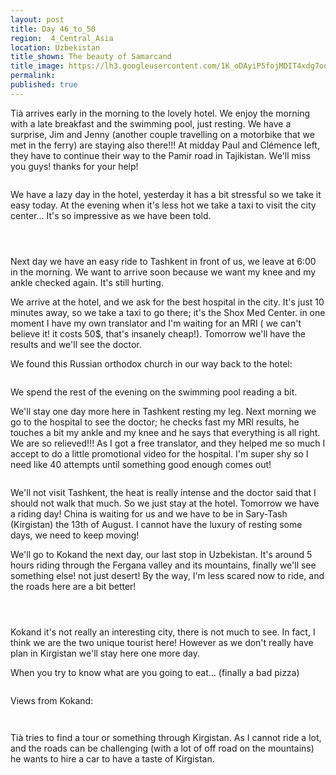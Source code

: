 ```yaml
---
layout: post
title: Day 46_to_50
region:  4_Central_Asia
location: Uzbekistan
title_shown: The beauty of Samarcand
title_image: https://lh3.googleusercontent.com/1K_oDAyiP5fojMDIT4xdg7odU6V31OzHbIHHuvR7nQD-gZR0gWSJ_VQ-9B3j6w6JacFFYF-JhVgytSe-HJtnCv1yGjqhcfiH1xolRnZf1fpKZD6a0gdBgKouqbPCsXznpaH1XdXYI4fqtRw69JKRvJVpsTL2622GTu57tEka7iD4FbWCpmMKqW-PNjlma80RJENa5EOglnwOhZKv8v4gdvmOOWUCpvJrCw19m9i8Z_MmFwjoZLuNyD0W5pqVDV_jncSTKkd0huOkoSXJhceB_7YvwWXRpFp6bcz9cRCiS9ljRTg2vavx5NmYIujUJNRkfs8_ouTrHdI7o9f9FpM0He0XTL2m97lOE3qSngenkTNaX1mLDlIbdp4wEB3mEcfY3ka0mk6RP1YbdkADgzooSOCGEE22FVBiAvXIe28zrh4zXTy7RX2QX0J7iDDo4ehbkbgQ11-RJnRJQFKVP9TmkEj1M_ozoWHyfO1XNrgrTAh08eA6ATyzMF68x-Q1FOgF0q-0vyli1oTYI228g6FBCY9x_mDEQ8LR2cERZ-5lYwH5Ie9lF5DZKv3Ao67VPXiSo41ZcNEhgHKe_A7FwPZFoJb7WhtIvL-eM1vo6Yag0SExCOz5zfYfFdtNL2wvA6kb776VQCUX9uBE5ruosJy1A4NI0EKTsDVN9pGfGsnEzLDL0xlJVVY1raaRyg1Suevvikyg4zBCVldCHs4otEE=w669-h502-no
permalink: 
published: true
---
```


Tià arrives early in the morning to the lovely hotel. We enjoy the morning with a late breakfast and the swimming pool, just resting. We have a surprise, Jim and Jenny (another couple travelling on a motorbike that we met in the ferry) are staying also there!!! At midday Paul and Clémence left, they have to continue their way to the Pamir road in Tajikistan. We'll miss you guys! thanks for your help!

<p><a
href="https://lh3.googleusercontent.com/s_n9HzJO34r7suDsfvmywNXyB7VjwyaKA55PFhxz4N54j4mMIEANax2Gb20vII-7Ay-vsBIPmEa-MqT01qAn-Ntr-t5UfG_q_PQuIdOvme7GjVic85jNsD4pjO5dgIvXWnHdfBSV_DSDmgHlADLFSRE186jScCHZlyfqCMgVcwUFklF54896UHsJaPjGd1ogGNXws437R7XQAMX4rgO8ZKYkZze6zfHeYAfAhIlj4Dp5w-dW09b-D8MtPFIe6MWSgrU-D0P3wJwBXPyiAOGu0TBfT4fEAt7bO-xMW7rOGpdFqfnN9fvwZtRoH_X0sfZREwRIfaH0QI6N2IKLw1msY1LS6fOSKRjJxGOI06Uc4qYEJ0HNQ-KDTg7-brFE8xtSTwqVAtcwjXG1011TS0L7mR7qHsKvYmmkkE0grtfH2dfiK72H134nzBeNEoP3I_sALVXN3GeFJ8n9nCjNCQ-pZD_o5VfxaSZ9OVUksvZ5VuDED37SpY2edVC8VNLNd8mjHzNP5Nq-XhCLq2Uwi_xxdDt-UjLQNen0jU_9k3-j_Lga7GyfsQ-nm-3MopIdAGgmpHyn1DmUKiCImDYR3Qk0PGnxhbu3RsLdCNm7zRZuZL2wvkt_1OSBEo8azIpYhz84kw9xwL8AoaXGzOosM8m8bWNJkznKXT77QQ=w473-h630-no"><img 
src="https://lh3.googleusercontent.com/s_n9HzJO34r7suDsfvmywNXyB7VjwyaKA55PFhxz4N54j4mMIEANax2Gb20vII-7Ay-vsBIPmEa-MqT01qAn-Ntr-t5UfG_q_PQuIdOvme7GjVic85jNsD4pjO5dgIvXWnHdfBSV_DSDmgHlADLFSRE186jScCHZlyfqCMgVcwUFklF54896UHsJaPjGd1ogGNXws437R7XQAMX4rgO8ZKYkZze6zfHeYAfAhIlj4Dp5w-dW09b-D8MtPFIe6MWSgrU-D0P3wJwBXPyiAOGu0TBfT4fEAt7bO-xMW7rOGpdFqfnN9fvwZtRoH_X0sfZREwRIfaH0QI6N2IKLw1msY1LS6fOSKRjJxGOI06Uc4qYEJ0HNQ-KDTg7-brFE8xtSTwqVAtcwjXG1011TS0L7mR7qHsKvYmmkkE0grtfH2dfiK72H134nzBeNEoP3I_sALVXN3GeFJ8n9nCjNCQ-pZD_o5VfxaSZ9OVUksvZ5VuDED37SpY2edVC8VNLNd8mjHzNP5Nq-XhCLq2Uwi_xxdDt-UjLQNen0jU_9k3-j_Lga7GyfsQ-nm-3MopIdAGgmpHyn1DmUKiCImDYR3Qk0PGnxhbu3RsLdCNm7zRZuZL2wvkt_1OSBEo8azIpYhz84kw9xwL8AoaXGzOosM8m8bWNJkznKXT77QQ=w473-h630-no" class="oversize" alt=""></a></p>

We have a lazy day in the hotel, yesterday it has a bit stressful so we take it easy today. At the evening when it's less hot we take a taxi to visit the city center... It's so impressive as we have been told.

<p><a
href="https://lh3.googleusercontent.com/xKqWvqmnetgfOqC5PVd1QY4A6xh557OfxBMbeNMJHKQLEhfbDfwKQmv_jyswacGbTKplSPa2kUB3sHiDrVqfNlpIYjJRERZS88hlgayByUN_B5d49LUp9CBASpBku2NnzkGiXCPR2P6Kr5NUUDZfSxrYx-n3zQSHVJ_70IVgnQor-TxEMhfG4DqTqiWidNqp_fHlRBzP34LIHOWoVYdKS-u5aq7Tz2DglvxFg1lwJUkQa5W2gs2d0pGQ9AaGz845SWXx-FZs4janjRrFjdFOxxCRhlCTH1zb39ef937K0EVYNtPJC6GjXy7ZUr10B0jvGQvjLubrZqykherSncXToQQncwatDoVyz38WbyLs9PEJAxcyyybZ-V_VQ57vSg74HVJfTsPZmnPEd2uu0ARO_nFUaVNb07bSEaeRRC8DX8gVsKrLRp4Af107xtsuH3cn_R4ZeqYuzCYBL4Isa0_A8PVmaoweaVDFHdnd0hwbZjLIA1CWQn0oNNOG-8YnJNldIrOSbv7bxdKHm8pXadx7wSNEFbSFHHlHJ2ccVKCzaxB100Biy7T27w_TaRvCH-JalFUfz6LCe6oIIXtZEwvxY6dBmbPp32BWnkm4vyKeQig6oC28aSEcVWsjTDp9vcQbaPl31YAGIG-PgANrK-gX1w1LV45TjbjXXw=w1052-h789-no"><img 
src="https://lh3.googleusercontent.com/xKqWvqmnetgfOqC5PVd1QY4A6xh557OfxBMbeNMJHKQLEhfbDfwKQmv_jyswacGbTKplSPa2kUB3sHiDrVqfNlpIYjJRERZS88hlgayByUN_B5d49LUp9CBASpBku2NnzkGiXCPR2P6Kr5NUUDZfSxrYx-n3zQSHVJ_70IVgnQor-TxEMhfG4DqTqiWidNqp_fHlRBzP34LIHOWoVYdKS-u5aq7Tz2DglvxFg1lwJUkQa5W2gs2d0pGQ9AaGz845SWXx-FZs4janjRrFjdFOxxCRhlCTH1zb39ef937K0EVYNtPJC6GjXy7ZUr10B0jvGQvjLubrZqykherSncXToQQncwatDoVyz38WbyLs9PEJAxcyyybZ-V_VQ57vSg74HVJfTsPZmnPEd2uu0ARO_nFUaVNb07bSEaeRRC8DX8gVsKrLRp4Af107xtsuH3cn_R4ZeqYuzCYBL4Isa0_A8PVmaoweaVDFHdnd0hwbZjLIA1CWQn0oNNOG-8YnJNldIrOSbv7bxdKHm8pXadx7wSNEFbSFHHlHJ2ccVKCzaxB100Biy7T27w_TaRvCH-JalFUfz6LCe6oIIXtZEwvxY6dBmbPp32BWnkm4vyKeQig6oC28aSEcVWsjTDp9vcQbaPl31YAGIG-PgANrK-gX1w1LV45TjbjXXw=w1052-h789-no" class="oversize" alt=""></a></p>

<p><a
href="https://lh3.googleusercontent.com/dlkX-XOG0U7piiT5cugrP81QDPk0FfpWU2QwCwD2eMvbO6TgI5ZIJJA1Epm2fjSq4dfxWn_LQhA_F0WCwdTNa2W5HR4zYybuoKvaj-Pj-L8Xv29QklNt0RvXI9qU1-O8LFzbQaaxgK6FNe8ony6P3qJPqi-mthSbvdZfu7uvzGzVcfKUseSwyDVio3HTAOmUrlxVIoquBJkhIM915jMGuwfNFbqwSiZQao_20KLytCpsOFhRde4gGzq_O4ApERRQjyxw0oV9rOQCSRfyZGUtronZWhx3zG_ePuug8OriK55REWlUQq3nRh5vEHA9CxTm8EHaGBEOhc3bla2sRmFLE0SmVQymtjgBtHlPM9NES8RXxcZdZwZRnZUs-Gt8_GMNk4pjyJz7luOb3RR_Pb8yPY5vACvUUh0W113GTRN2NgklUrt21Xi8HnBFbmgnaXIK8_8UhXyx4KoBGZJDHdL2Qocg1GVmdPJiA6ua7iyWWk9vdEW7IbDC1K3oU8X2cBSQ9JdRwacGAby15yuEvHOvZ5sadLk4Y9O1AgNqVCCeooyEo8DlmkDU7_pL0JEZ9b7x__cIlaH7jFs-w526FDMjYLpQwK6duq3o-mBhAR7s7ak4GHAKZlHNQiCt0xEkjB9qadPjgIM8ah650jyMWBtImLtXSaSyfOMwPw=w840-h630-no"><img 
src="https://lh3.googleusercontent.com/dlkX-XOG0U7piiT5cugrP81QDPk0FfpWU2QwCwD2eMvbO6TgI5ZIJJA1Epm2fjSq4dfxWn_LQhA_F0WCwdTNa2W5HR4zYybuoKvaj-Pj-L8Xv29QklNt0RvXI9qU1-O8LFzbQaaxgK6FNe8ony6P3qJPqi-mthSbvdZfu7uvzGzVcfKUseSwyDVio3HTAOmUrlxVIoquBJkhIM915jMGuwfNFbqwSiZQao_20KLytCpsOFhRde4gGzq_O4ApERRQjyxw0oV9rOQCSRfyZGUtronZWhx3zG_ePuug8OriK55REWlUQq3nRh5vEHA9CxTm8EHaGBEOhc3bla2sRmFLE0SmVQymtjgBtHlPM9NES8RXxcZdZwZRnZUs-Gt8_GMNk4pjyJz7luOb3RR_Pb8yPY5vACvUUh0W113GTRN2NgklUrt21Xi8HnBFbmgnaXIK8_8UhXyx4KoBGZJDHdL2Qocg1GVmdPJiA6ua7iyWWk9vdEW7IbDC1K3oU8X2cBSQ9JdRwacGAby15yuEvHOvZ5sadLk4Y9O1AgNqVCCeooyEo8DlmkDU7_pL0JEZ9b7x__cIlaH7jFs-w526FDMjYLpQwK6duq3o-mBhAR7s7ak4GHAKZlHNQiCt0xEkjB9qadPjgIM8ah650jyMWBtImLtXSaSyfOMwPw=w840-h630-no" class="oversize" alt=""></a></p>

<p><a
href="https://lh3.googleusercontent.com/1RdYyZTJiyq9RXS9TNWBUDV0pzb6lPrdNM8nlbjRW3B9V2A3Wwl8yiCXfh-yWNnISEXH_CmrVMSgj8Sn0fXUn1sE5L-cbYnHCRejPMHATzGNswU6F8GJMG7DnaNPcfTRZZKA-zfbK5vKVg-QlX0hfBviHPrul1A5V__Yh6gVuwt0tGXHKrEtI56KIpUeMZWktcbtC0AaWaxlJEGRROLwjSnINUxEDs27XBEgxNui0y6TJIrQlJxYfLwlENNW41dJPHLAteF1Ve1ptxwfWLbS14H3vxKGTUDL2TdSDqa3VypZ31gdWL5739MPT2uFxQRPOQ2J3hWIZBTrUZA_DtmJJpketVdgVxluxEAJDMNKkU4L4_V5rHRI8phZgmlrZCbPnSJ6tHj7Zqjm5e4kUbLGnc4-1zb6lC_MSsnSE7OtX0Zt8aIjuOcsQIk-ayS4zQPSXooxyK-o3lmOyX7Z2iDEC0fTd1-9FsVKb2_IDDalYM2HdjMJsFJLBJUR6RboCRaaCL6_XlXkwGTmK9KkKPxZRXQTyS2cFFiKxayoQlCq5oRDzB-UF24Pdg--KVqWzXWlr3TOyl__c4oxrkaQKC5TjEt406QJbYwBmFXdPRbbK8eoBvnjClkLPCtg67kT8mmnR3rkPCuNK9ci74Pcz8-dGeSFB8iRd6_OeQ=w1708-h467-no"><img 
src="https://lh3.googleusercontent.com/1RdYyZTJiyq9RXS9TNWBUDV0pzb6lPrdNM8nlbjRW3B9V2A3Wwl8yiCXfh-yWNnISEXH_CmrVMSgj8Sn0fXUn1sE5L-cbYnHCRejPMHATzGNswU6F8GJMG7DnaNPcfTRZZKA-zfbK5vKVg-QlX0hfBviHPrul1A5V__Yh6gVuwt0tGXHKrEtI56KIpUeMZWktcbtC0AaWaxlJEGRROLwjSnINUxEDs27XBEgxNui0y6TJIrQlJxYfLwlENNW41dJPHLAteF1Ve1ptxwfWLbS14H3vxKGTUDL2TdSDqa3VypZ31gdWL5739MPT2uFxQRPOQ2J3hWIZBTrUZA_DtmJJpketVdgVxluxEAJDMNKkU4L4_V5rHRI8phZgmlrZCbPnSJ6tHj7Zqjm5e4kUbLGnc4-1zb6lC_MSsnSE7OtX0Zt8aIjuOcsQIk-ayS4zQPSXooxyK-o3lmOyX7Z2iDEC0fTd1-9FsVKb2_IDDalYM2HdjMJsFJLBJUR6RboCRaaCL6_XlXkwGTmK9KkKPxZRXQTyS2cFFiKxayoQlCq5oRDzB-UF24Pdg--KVqWzXWlr3TOyl__c4oxrkaQKC5TjEt406QJbYwBmFXdPRbbK8eoBvnjClkLPCtg67kT8mmnR3rkPCuNK9ci74Pcz8-dGeSFB8iRd6_OeQ=w1708-h467-no" class="oversize" alt=""></a></p>

Next day we have an easy ride to Tashkent in front of us, we leave at 6:00 in the morning. We want to arrive soon because we want my knee and my ankle checked again. It's still hurting.

We arrive at the hotel, and we ask for the best hospital in the city. It's just 10 minutes away, so we take a taxi to go there; it's the Shox Med Center. in one moment I have my own translator and I'm waiting for an MRI ( we can't believe it! it costs 50$, that's insanely cheap!). Tomorrow we'll have the results and we'll see the doctor.

We found this Russian orthodox church in our way back to the hotel:

<p><a
href="https://lh3.googleusercontent.com/kf0vJv_ZDz-0xWarNLX9_jVuvJ08XUsACPBCk2mOKzyKT6OxvKnYxUxwAQtS4TFnSlIt0r-QQKhCDuhE_ZFekZ5CuFIRgWLz3uptq4vg7_TgblAgG5KNBpsqtF7h4XwMNxOeW3g_QFNy59YlKL78NRX8kawB_y1ACbVceUMmcdRuVqLJCNkODExrYlUrHY3ynWN9DbYlRWzVi9K0akEc0TAs0N7Wh7LW7HZS6O03NSyUcXAEEM8u9o4bxNoNV_KLOMrZXFdtq2HEILP3F_5NTJK2yRPmfHkCm-YWjRW6dpR6N3VgCfLC5pNsfU19kl2WaNLPlxa4JqJAsCUQfc_HxSZKo4SDVx1iOnsd5Rzx59beJauWmMSbbQsO93Sl-iBBWZF3wvxuwTrfIrWJ8GvYCQ1mSpHNzeOhtU1zd60YB8SwpNlLfNZQ7mvCHh1gqsLa3j8OV2LFQqMPZw40RjMit3K89QtAnqpgOuf7uo8ZjuSVaD7gNxOiaOlNlGg8yEF2GwL1BY6kL9cY9SsqsMjL5mXQWsAl5tdW3_o7ZWyo9r3o9OWpB1SUhTkYWwDFxkW0jHuzuEPVUIDonfxlgCMz1LrnHglzIvNMHphZ16X7BkynQB-YdFCKDJVO3AYJEbgHgO6s5IGKRZeUz360po-v3wacqXweqgF0xA=w1052-h789-no"><img 
src="https://lh3.googleusercontent.com/kf0vJv_ZDz-0xWarNLX9_jVuvJ08XUsACPBCk2mOKzyKT6OxvKnYxUxwAQtS4TFnSlIt0r-QQKhCDuhE_ZFekZ5CuFIRgWLz3uptq4vg7_TgblAgG5KNBpsqtF7h4XwMNxOeW3g_QFNy59YlKL78NRX8kawB_y1ACbVceUMmcdRuVqLJCNkODExrYlUrHY3ynWN9DbYlRWzVi9K0akEc0TAs0N7Wh7LW7HZS6O03NSyUcXAEEM8u9o4bxNoNV_KLOMrZXFdtq2HEILP3F_5NTJK2yRPmfHkCm-YWjRW6dpR6N3VgCfLC5pNsfU19kl2WaNLPlxa4JqJAsCUQfc_HxSZKo4SDVx1iOnsd5Rzx59beJauWmMSbbQsO93Sl-iBBWZF3wvxuwTrfIrWJ8GvYCQ1mSpHNzeOhtU1zd60YB8SwpNlLfNZQ7mvCHh1gqsLa3j8OV2LFQqMPZw40RjMit3K89QtAnqpgOuf7uo8ZjuSVaD7gNxOiaOlNlGg8yEF2GwL1BY6kL9cY9SsqsMjL5mXQWsAl5tdW3_o7ZWyo9r3o9OWpB1SUhTkYWwDFxkW0jHuzuEPVUIDonfxlgCMz1LrnHglzIvNMHphZ16X7BkynQB-YdFCKDJVO3AYJEbgHgO6s5IGKRZeUz360po-v3wacqXweqgF0xA=w1052-h789-no" class="oversize" alt=""></a></p>

We spend the rest of the evening on the swimming pool reading a bit.

We'll stay one day more here in Tashkent resting my leg. Next morning we go to the hospital to see the doctor; he checks fast my MRI results, he touches a bit my ankle and my knee and he says that everything is all right. We are so relieved!!! As I got a free translator, and they helped me so much I accept to do a little promotional video for the hospital. I'm super shy so I need like 40 attempts until something good enough comes out!

<p><a
href="https://lh3.googleusercontent.com/XZKjbfqt5oaUtIUcQGeRROtny0ITIVB6t4-JsN7lQE9GQL_5i5NUY1TZ5NycGdCAUEiTjt-Qvb1bezXQIQ4iIYgJRgNy0YCLrYeIZJVY_JkJZoud_lsJVtpgEDiHv0uUVkcioYwv6O5fgy_xS1CTd5m9T_V9Z0TUXdo81Up5QsOSC5lOp83rCPKThjxbWXx0irR0TBjOIpIgLphwVgDOwMIHrigJrQb8yznVmaMPpeLvhZWsss0iuMIpwk9Z_8aD8Vm-nqmggU3o_H1Y2TFzpACyv8SDdyPNLtqau0B6oIS_YaF9LpHLmlctRCsofUGF1OIIvzr-0reDUA2jiZ_cadvEwTgAvzgd-HomsUSDooD4B85gsJ0q2faEmhPp6JljuJwS4axts1M0fvTb0gLs6K7krZorL0EAb6agZptQhbV1NvYlO6N1QvspOYMEEoDiI2dJvcQrblEiF9RYg-fwHQ1cyJ-ahxi4_NJRUZFcFAtnntRPz3T4RvTWToKnUsRCbwMv4U-aQ4n_TAIG1-LNMiegcUv7cKWRgwq-fpanowwU91ApVfPE06HFoCAM05OrUMNGcpOtv7UEEVG3LlqLn35dtrzgZ9GWLoAQwaYArJ3w4qzwIqcnKMVKFgGQ1jd2K3JvWzFCKzVsHDXZLcXFMMi2AyQEqO5JqA=w1052-h789-no"><img 
src="https://lh3.googleusercontent.com/XZKjbfqt5oaUtIUcQGeRROtny0ITIVB6t4-JsN7lQE9GQL_5i5NUY1TZ5NycGdCAUEiTjt-Qvb1bezXQIQ4iIYgJRgNy0YCLrYeIZJVY_JkJZoud_lsJVtpgEDiHv0uUVkcioYwv6O5fgy_xS1CTd5m9T_V9Z0TUXdo81Up5QsOSC5lOp83rCPKThjxbWXx0irR0TBjOIpIgLphwVgDOwMIHrigJrQb8yznVmaMPpeLvhZWsss0iuMIpwk9Z_8aD8Vm-nqmggU3o_H1Y2TFzpACyv8SDdyPNLtqau0B6oIS_YaF9LpHLmlctRCsofUGF1OIIvzr-0reDUA2jiZ_cadvEwTgAvzgd-HomsUSDooD4B85gsJ0q2faEmhPp6JljuJwS4axts1M0fvTb0gLs6K7krZorL0EAb6agZptQhbV1NvYlO6N1QvspOYMEEoDiI2dJvcQrblEiF9RYg-fwHQ1cyJ-ahxi4_NJRUZFcFAtnntRPz3T4RvTWToKnUsRCbwMv4U-aQ4n_TAIG1-LNMiegcUv7cKWRgwq-fpanowwU91ApVfPE06HFoCAM05OrUMNGcpOtv7UEEVG3LlqLn35dtrzgZ9GWLoAQwaYArJ3w4qzwIqcnKMVKFgGQ1jd2K3JvWzFCKzVsHDXZLcXFMMi2AyQEqO5JqA=w1052-h789-no" class="oversize" alt=""></a></p>

We'll not visit Tashkent, the heat is really intense and the doctor said that I should not walk that much. So we just stay at the hotel. Tomorrow we have a riding day! China is waiting for us and we have to be in Sary-Tash (Kirgistan) the 13th of August. I cannot have the luxury of resting some days, we need to keep moving!

We'll go to Kokand the next day, our last stop in Uzbekistan. It's around 5 hours riding through the Fergana valley and its mountains, finally we'll see something else! not just desert! By the way, I'm less scared now to ride, and the roads here are a bit better!

<p><a
href="https://lh3.googleusercontent.com/b6PVQ3SSURF5Qd6aWQIRG51AjDy51bQD_4eit4spJcHIGND9F8O_6EuE8acOxYQAZJFMrNpLMb2cy_ssmRjBlK78MYNXc8Ji-dinVLcWM145bI88IHcMQiqEfRqnW21ZhQtQ-1NHitZga0-wBzWAUxMd4bvliJXL1v67bdbrJB0oiMhmbTOw-ALxsJisFqtO29v54YT6nMT9bLV1hnA1njotB4GdjnE2S6_gqOjY6H7TMI_AYZPbiBwcTR0eWLNqtgmzE4JHsoIwmXFQZxaV_4gVH1h5m76MRMx-AS6CyNDmE5a3cwQcOtwTqrid1iC--OCdFys2cKWvxrSd-G2bznoTfREpkSD6uw1ejiZWxz6MSiHYHgkKKZmABp8ybu1MkUgmY4ihs3TP6OHkJFyISzDamC8Wasw7NhvQ0py2g5XeSJ52YDfa3MTn5jTWc3opsN7TvtYGU51VBwGlZ4F9qz2g_46ks3VxXs1KB9QD8k0mbGNjKvE7dKPqs7Z8dbwUMGHHtnpOxg4fIwWL4N31N8cPTmkqlVig8IXCAR1uYafcGlHPEBEoYWrUP5i9vZ1nxf6EkYSSM8T4NkS2TxyQvoa9DPW0-QvjPdLLHPS22gb5YGTshGCh_QzCAJKglvwnRwP9Z1llIqqEioaZn6erEChFGbqaTQsXGA=w840-h630-no"><img 
src="https://lh3.googleusercontent.com/b6PVQ3SSURF5Qd6aWQIRG51AjDy51bQD_4eit4spJcHIGND9F8O_6EuE8acOxYQAZJFMrNpLMb2cy_ssmRjBlK78MYNXc8Ji-dinVLcWM145bI88IHcMQiqEfRqnW21ZhQtQ-1NHitZga0-wBzWAUxMd4bvliJXL1v67bdbrJB0oiMhmbTOw-ALxsJisFqtO29v54YT6nMT9bLV1hnA1njotB4GdjnE2S6_gqOjY6H7TMI_AYZPbiBwcTR0eWLNqtgmzE4JHsoIwmXFQZxaV_4gVH1h5m76MRMx-AS6CyNDmE5a3cwQcOtwTqrid1iC--OCdFys2cKWvxrSd-G2bznoTfREpkSD6uw1ejiZWxz6MSiHYHgkKKZmABp8ybu1MkUgmY4ihs3TP6OHkJFyISzDamC8Wasw7NhvQ0py2g5XeSJ52YDfa3MTn5jTWc3opsN7TvtYGU51VBwGlZ4F9qz2g_46ks3VxXs1KB9QD8k0mbGNjKvE7dKPqs7Z8dbwUMGHHtnpOxg4fIwWL4N31N8cPTmkqlVig8IXCAR1uYafcGlHPEBEoYWrUP5i9vZ1nxf6EkYSSM8T4NkS2TxyQvoa9DPW0-QvjPdLLHPS22gb5YGTshGCh_QzCAJKglvwnRwP9Z1llIqqEioaZn6erEChFGbqaTQsXGA=w840-h630-no" class="oversize" alt=""></a></p>

<p><a
href="https://lh3.googleusercontent.com/3H10Jz-FrxJ_xqI5i57zLbdWrekp0gLiB40isbbAb2JndnPFvCK1bfhHawpBe0DSd2ij-n92rPLZQMLZ0ylcQtMxR-H8fZJ7eYK3HTAU2Z3bl1S8aonAueB9Afxs-PzDjOJ_WOZWtQ18ItsCND1u_NiPbweEHO_UN2qRAqeItpnmwpJNhdZ4g0QRxYs5x3wsrxp859-vsu8spXZ0DubVgzCxC2WUtqOCXUZurWFgFlow9McvJGRB-i_qcnfU3_gK2W3JDxaeuCqJWgBuLP0rndh2-t00ZJj0-ihHkMKTytZMqEH8PSzl63kyK2zoZNti1d_94rakbrpP_F-1eiCXgkA3UKCkmnis4OEISjF1nyPhpecY0zuElbsPj9lj78uy-PEwyP1sPAIDNoiYzjUAtTOtdWf71YRUxUQJ3Qy-v05f-v5CnlrV2_fhfoVXMjmoF9GW55AE6HMYPqYhNkHVnSuTRfmUO48Nrs8uTKihdDVVTfPmL-AOjyEJ4LlFkLYff36l5BWqlYNdgiMqek2U9d9pePH0XfxCLp2eiBdCyHGyrS8Vnp6F9dsqdKNGFnY0hAEmar83vekjZ_7jNs7f5dmRM1SVcfFl8eLk_nWvBKvSqSbuDyJpT1udroc0-jni61LJ71ITfvspzc8S7tvkyYN1DoxO_50W1Q=w840-h630-no"><img 
src="https://lh3.googleusercontent.com/3H10Jz-FrxJ_xqI5i57zLbdWrekp0gLiB40isbbAb2JndnPFvCK1bfhHawpBe0DSd2ij-n92rPLZQMLZ0ylcQtMxR-H8fZJ7eYK3HTAU2Z3bl1S8aonAueB9Afxs-PzDjOJ_WOZWtQ18ItsCND1u_NiPbweEHO_UN2qRAqeItpnmwpJNhdZ4g0QRxYs5x3wsrxp859-vsu8spXZ0DubVgzCxC2WUtqOCXUZurWFgFlow9McvJGRB-i_qcnfU3_gK2W3JDxaeuCqJWgBuLP0rndh2-t00ZJj0-ihHkMKTytZMqEH8PSzl63kyK2zoZNti1d_94rakbrpP_F-1eiCXgkA3UKCkmnis4OEISjF1nyPhpecY0zuElbsPj9lj78uy-PEwyP1sPAIDNoiYzjUAtTOtdWf71YRUxUQJ3Qy-v05f-v5CnlrV2_fhfoVXMjmoF9GW55AE6HMYPqYhNkHVnSuTRfmUO48Nrs8uTKihdDVVTfPmL-AOjyEJ4LlFkLYff36l5BWqlYNdgiMqek2U9d9pePH0XfxCLp2eiBdCyHGyrS8Vnp6F9dsqdKNGFnY0hAEmar83vekjZ_7jNs7f5dmRM1SVcfFl8eLk_nWvBKvSqSbuDyJpT1udroc0-jni61LJ71ITfvspzc8S7tvkyYN1DoxO_50W1Q=w840-h630-no" class="oversize" alt=""></a></p>

<p><a
href="https://lh3.googleusercontent.com/SKO1niYqZa38B25BZ7X-OGno34RQtI-YHIIbuJMlQVwpaaiyrFzMOpp_nnN5T5zm0_TutJ9tV_NjgXOtEZdyk8xhpYw5-_Ogjgl5JqytjHJe2K8Xiueh84-CWWWT3on-8uOdDp43WI0zzhgOKUse_4SWZ_65cImmNoH4LB2x192TSeO0cviqCIyqqEa3X0VrXIftClIGBeTcIzscSE-j3_oSMtTSuiFBxErM9UtTC8k3gYtyf7t-793qfCU6i57qxrvGjJDP1fTs9xaALrr9Qz-SikbiVxPfIxCVkVJEohhpcuu9rj7MsJ97TjADPiOqqMnuFmMN90lWFAZVilRHf3UdBYXyFr_bfnj6WwKieZ0q5XhrNkLSdncUl9C3afYFNWukFjLpv4NFteaandx6yTeoz5GxPx1hbPG8t073zIWBQMvq7ike3LAKWB77xzc9ZZyiI2_gMfd9ouZ4EmtsZPq2GLyJM2TMmvE2GA-3Bl19XvNwJbi-buPFHC02KyN8WRq6lWARUcLSAglQjy93bSXXqq2A2YpK1nTGjlAcmy4AlKc0zyOtnR7aE3GjMXM76G_lJgqcMatz8_b0CmXevPn0i-abneMvx_AdXX18nqaVBoxqSY2Je75J8q_i8ZvRz-AllyOfWzl812lmCagHgCI0WL0F2OeCnA=w840-h630-no"><img 
src="https://lh3.googleusercontent.com/SKO1niYqZa38B25BZ7X-OGno34RQtI-YHIIbuJMlQVwpaaiyrFzMOpp_nnN5T5zm0_TutJ9tV_NjgXOtEZdyk8xhpYw5-_Ogjgl5JqytjHJe2K8Xiueh84-CWWWT3on-8uOdDp43WI0zzhgOKUse_4SWZ_65cImmNoH4LB2x192TSeO0cviqCIyqqEa3X0VrXIftClIGBeTcIzscSE-j3_oSMtTSuiFBxErM9UtTC8k3gYtyf7t-793qfCU6i57qxrvGjJDP1fTs9xaALrr9Qz-SikbiVxPfIxCVkVJEohhpcuu9rj7MsJ97TjADPiOqqMnuFmMN90lWFAZVilRHf3UdBYXyFr_bfnj6WwKieZ0q5XhrNkLSdncUl9C3afYFNWukFjLpv4NFteaandx6yTeoz5GxPx1hbPG8t073zIWBQMvq7ike3LAKWB77xzc9ZZyiI2_gMfd9ouZ4EmtsZPq2GLyJM2TMmvE2GA-3Bl19XvNwJbi-buPFHC02KyN8WRq6lWARUcLSAglQjy93bSXXqq2A2YpK1nTGjlAcmy4AlKc0zyOtnR7aE3GjMXM76G_lJgqcMatz8_b0CmXevPn0i-abneMvx_AdXX18nqaVBoxqSY2Je75J8q_i8ZvRz-AllyOfWzl812lmCagHgCI0WL0F2OeCnA=w840-h630-no" class="oversize" alt=""></a></p>

Kokand it's not really an interesting city, there is not much to see. In fact, I think we are the two unique tourist here! However as we don't really have plan in Kirgistan we'll stay here one more day.

When you try to know what are you going to eat... (finally a bad pizza)

<p><a
href="https://lh3.googleusercontent.com/68qyXsn_wJgGTbErtHZc-TysVl21pcXhdjuiJevSrBK5bVGA4Y5n0eMRdys_p6CVOeDhA1lz_4JMpwfx-cRK6SeJFBcXaBDG3L3GR_vir2CnyPpuSChfCK6nPmbjmjoqccnFjTeAQrUamX5_1ZykxLB8NtqSmivUiYzQRhBvBrTQPcrd5w6IeUNg8yJsvQecLcPCOcRW-3WwJUn2A3JuZHwOP1hXTPIBlMzy1Gia7ZvtoAlZqnT2zgVgnaArTTkvH_PC60bt1OmZu450OrzdN4km759HvugU-gnKhMMI9-blkyGo2d8k0iAXeeOHK8rEXAnUvvFPn89JfDZLlDontI7wVa9_mN8H5KI9Cn4J1xGwQ-QEC_MKsIJ73reL2gtTf2svI61xMDNrBxoqeLKqdnwZO_rmlof5rTDTPuy_NerbNuZ7BPaMjXSo1gPW6RrcPpg_8vnhmwZr-OH-3NPE1uS9lpixG935MJ9DEKFrz-8u7aV8fhWiUFyArx46oB7mD-vA2Phod3M49g4AmAi5jYulAoS8JqYZZ9t15s4HVXJ0j1PUJsxWl9sCiszQmt9lddt9bU29r61ZmXGJ7tS19sERpZLaXP4wSdAwzK5LwGXcsnQ_4W6C9rdMQw31WAC1iExzBc_kBuV78FcUqQNIl7laMc8iY8jCig=w840-h630-no"><img 
src="https://lh3.googleusercontent.com/68qyXsn_wJgGTbErtHZc-TysVl21pcXhdjuiJevSrBK5bVGA4Y5n0eMRdys_p6CVOeDhA1lz_4JMpwfx-cRK6SeJFBcXaBDG3L3GR_vir2CnyPpuSChfCK6nPmbjmjoqccnFjTeAQrUamX5_1ZykxLB8NtqSmivUiYzQRhBvBrTQPcrd5w6IeUNg8yJsvQecLcPCOcRW-3WwJUn2A3JuZHwOP1hXTPIBlMzy1Gia7ZvtoAlZqnT2zgVgnaArTTkvH_PC60bt1OmZu450OrzdN4km759HvugU-gnKhMMI9-blkyGo2d8k0iAXeeOHK8rEXAnUvvFPn89JfDZLlDontI7wVa9_mN8H5KI9Cn4J1xGwQ-QEC_MKsIJ73reL2gtTf2svI61xMDNrBxoqeLKqdnwZO_rmlof5rTDTPuy_NerbNuZ7BPaMjXSo1gPW6RrcPpg_8vnhmwZr-OH-3NPE1uS9lpixG935MJ9DEKFrz-8u7aV8fhWiUFyArx46oB7mD-vA2Phod3M49g4AmAi5jYulAoS8JqYZZ9t15s4HVXJ0j1PUJsxWl9sCiszQmt9lddt9bU29r61ZmXGJ7tS19sERpZLaXP4wSdAwzK5LwGXcsnQ_4W6C9rdMQw31WAC1iExzBc_kBuV78FcUqQNIl7laMc8iY8jCig=w840-h630-no" alt=""></a></p>

Views from Kokand:

<p><a
href="https://lh3.googleusercontent.com/AS__ezWw5uvnyr9pxRcvBXuNtDXIr6ReupKNzPL1cmWcHFEB_OzewPwwqLuQ5cM3uVEQuQWx9p8CArHVVqeMc-Zhnf47G_IAAOIiTrHXwaJeNZj91ZV_5XMAUXCp7MsvVAMERWgIvrOxJZauMR7O9dQalr2PGOJSlplRUQdAWKoGHu4tuoqfXaR5d9O_wY6QIaA0zJjpBeqG2ffwPp99JHbVyLcGk_L-SAyOvHAQ3vZdYe1YZZ71JTcPX6Qu-2i323OJ9l-aCCgv7Bena-ADBkLo12YBSNYu661IJqdarDPSzkB6sNLtZ6DdaxW88r0ryvEXz3M-VeSBJbkdm7YMHtHka8k3soIQafzzdjktcKDu6ydR8PISpfYcCX5prB5ONCngFlv8i5pPO1W2kdWck9QTgfGG9PUeKQ7UKB5jRGub5s6qQ5u1aBsFXRbdrA1EASaXCrSmpGhI5HwI-o7t9NVbRepPf2KjB_k52CvHYvDnDeYC0q1bKfF4kE3RG0tmig1DLnkFVcDGwut5r5IPlQ7G8hbjRm315BN3h6NE8BQ8ILqlBeZsPEfTgGhMo62_rlo7cRNwAM6CYnujQkxAVNOKl43GZ8vHVz0ggltNJRi1I9k6ZhqtFYq_iErFcVzi4LPujQFBKUktBjLVnJgAdT3O7y5NQZQHGg=w840-h630-no"><img 
src="https://lh3.googleusercontent.com/AS__ezWw5uvnyr9pxRcvBXuNtDXIr6ReupKNzPL1cmWcHFEB_OzewPwwqLuQ5cM3uVEQuQWx9p8CArHVVqeMc-Zhnf47G_IAAOIiTrHXwaJeNZj91ZV_5XMAUXCp7MsvVAMERWgIvrOxJZauMR7O9dQalr2PGOJSlplRUQdAWKoGHu4tuoqfXaR5d9O_wY6QIaA0zJjpBeqG2ffwPp99JHbVyLcGk_L-SAyOvHAQ3vZdYe1YZZ71JTcPX6Qu-2i323OJ9l-aCCgv7Bena-ADBkLo12YBSNYu661IJqdarDPSzkB6sNLtZ6DdaxW88r0ryvEXz3M-VeSBJbkdm7YMHtHka8k3soIQafzzdjktcKDu6ydR8PISpfYcCX5prB5ONCngFlv8i5pPO1W2kdWck9QTgfGG9PUeKQ7UKB5jRGub5s6qQ5u1aBsFXRbdrA1EASaXCrSmpGhI5HwI-o7t9NVbRepPf2KjB_k52CvHYvDnDeYC0q1bKfF4kE3RG0tmig1DLnkFVcDGwut5r5IPlQ7G8hbjRm315BN3h6NE8BQ8ILqlBeZsPEfTgGhMo62_rlo7cRNwAM6CYnujQkxAVNOKl43GZ8vHVz0ggltNJRi1I9k6ZhqtFYq_iErFcVzi4LPujQFBKUktBjLVnJgAdT3O7y5NQZQHGg=w840-h630-no" alt=""></a></p>

<p><a
href="https://lh3.googleusercontent.com/5A-2crEXdIVMdwWZK8Lc_WiyapJULTbHkCQ8J8stGirqRICBOmpFz6ItpgpMEarmooblO5oEdQ9zECLoDvyFdK55qBLgzZYXvtrJMd9-a3qVBieWmkfIHgTcW128m9Ra6RFv-602i_U9S6xfhI1MmcRyOLm-xhJ1VsDP1s6EaS-zilcoT8jIzqRFrdOviLDQVeyLMTbs9Lu-eMugC3OVXtiZaEqSaELcHYIRWdcJA6P3_H7kdz0_-JSM1Z-23S7ACzUTrfP-HxQDGhL4GjMXwssJ9rk8EyHhZW7B5wMZu1B8m61iC6zWs0LlKHWLsxMM9w70VZT-wJ1SsE_lL5QNStGyWmHa-Wsfl14ejAjLh6FKpUy3oNrRSdMltp0MvPOuvOoaAhcAtLo0ESHwdOqIGydDMWvbQbZ9l67qvnjNT41s1notas0Ro6sLxVOQGDx3N6Zw0Jan5F1yW7gUxm2AS6XpGP0U9RY3tgophombEQZBb5v3oVpp4Pk2IjWW2IN-DxAbxOjFcAMA-ZvYVhQ_V0kAn9QUOoicILzTWxG2F75YBRP2oif2HZkO4anTizcnCgpMNuZyn73MiaEUYfRWP7fy2KzbUYv-VTGk0XpTKVYXH-6RcysMx_RpA5DFjOu458zKRUKckYvKVr_udLSbq83_zdtfF1pOXA=w840-h630-no"><img 
src="https://lh3.googleusercontent.com/5A-2crEXdIVMdwWZK8Lc_WiyapJULTbHkCQ8J8stGirqRICBOmpFz6ItpgpMEarmooblO5oEdQ9zECLoDvyFdK55qBLgzZYXvtrJMd9-a3qVBieWmkfIHgTcW128m9Ra6RFv-602i_U9S6xfhI1MmcRyOLm-xhJ1VsDP1s6EaS-zilcoT8jIzqRFrdOviLDQVeyLMTbs9Lu-eMugC3OVXtiZaEqSaELcHYIRWdcJA6P3_H7kdz0_-JSM1Z-23S7ACzUTrfP-HxQDGhL4GjMXwssJ9rk8EyHhZW7B5wMZu1B8m61iC6zWs0LlKHWLsxMM9w70VZT-wJ1SsE_lL5QNStGyWmHa-Wsfl14ejAjLh6FKpUy3oNrRSdMltp0MvPOuvOoaAhcAtLo0ESHwdOqIGydDMWvbQbZ9l67qvnjNT41s1notas0Ro6sLxVOQGDx3N6Zw0Jan5F1yW7gUxm2AS6XpGP0U9RY3tgophombEQZBb5v3oVpp4Pk2IjWW2IN-DxAbxOjFcAMA-ZvYVhQ_V0kAn9QUOoicILzTWxG2F75YBRP2oif2HZkO4anTizcnCgpMNuZyn73MiaEUYfRWP7fy2KzbUYv-VTGk0XpTKVYXH-6RcysMx_RpA5DFjOu458zKRUKckYvKVr_udLSbq83_zdtfF1pOXA=w840-h630-no" alt=""></a></p>

Tià tries to find a tour or something through Kirgistan. As I cannot ride a lot, and the roads can be challenging (with a lot of off road on the mountains) he wants to hire a car to have a taste of Kirgistan.